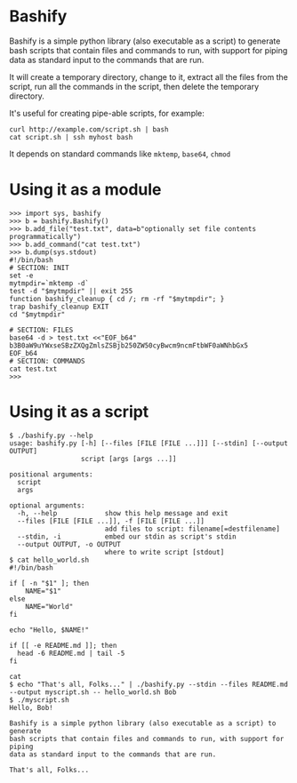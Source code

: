 # Bashify

Bashify is a simple python library (also executable as a script) to generate
bash scripts that contain files and commands to run, with support for piping
data as standard input to the commands that are run.

It will create a temporary directory, change to it, extract all the files from
the script, run all the commands in the script, then delete the temporary
directory.

It's useful for creating pipe-able scripts, for example:

    curl http://example.com/script.sh | bash
    cat script.sh | ssh myhost bash

It depends on standard commands like ``mktemp``, ``base64``, ``chmod``


# Using it as a module
    
    >>> import sys, bashify
    >>> b = bashify.Bashify()
    >>> b.add_file("test.txt", data=b"optionally set file contents programmatically")
    >>> b.add_command("cat test.txt")
    >>> b.dump(sys.stdout)
    #!/bin/bash
    # SECTION: INIT
    set -e
    mytmpdir=`mktemp -d`
    test -d "$mytmpdir" || exit 255
    function bashify_cleanup { cd /; rm -rf "$mytmpdir"; }
    trap bashify_cleanup EXIT
    cd "$mytmpdir"
    
    # SECTION: FILES
    base64 -d > test.txt <<"EOF_b64"
    b3B0aW9uYWxseSBzZXQgZmlsZSBjb250ZW50cyBwcm9ncmFtbWF0aWNhbGx5
    EOF_b64
    # SECTION: COMMANDS
    cat test.txt
    >>> 


# Using it as a script

    $ ./bashify.py --help
    usage: bashify.py [-h] [--files [FILE [FILE ...]]] [--stdin] [--output OUTPUT]
                      script [args [args ...]]
    
    positional arguments:
      script
      args
    
    optional arguments:
      -h, --help            show this help message and exit
      --files [FILE [FILE ...]], -f [FILE [FILE ...]]
                            add files to script: filename[=destfilename]
      --stdin, -i           embed our stdin as script's stdin
      --output OUTPUT, -o OUTPUT
                            where to write script [stdout]
    $ cat hello_world.sh
    #!/bin/bash
    
    if [ -n "$1" ]; then
        NAME="$1"
    else
        NAME="World"
    fi
    
    echo "Hello, $NAME!"
    
    if [[ -e README.md ]]; then
      head -6 README.md | tail -5
    fi
    
    cat
    $ echo "That's all, Folks..." | ./bashify.py --stdin --files README.md --output myscript.sh -- hello_world.sh Bob
    $ ./myscript.sh
    Hello, Bob!
    
    Bashify is a simple python library (also executable as a script) to generate
    bash scripts that contain files and commands to run, with support for piping
    data as standard input to the commands that are run.
    
    That's all, Folks...
